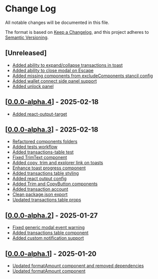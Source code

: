 # Change Log

All notable changes will be documented in this file.

The format is based on [Keep a Changelog](https://keepachangelog.com/en/1.0.0/),
and this project adheres to [Semantic Versioning](https://semver.org/spec/v2.0.0.html).

## [Unreleased]

- [Added ability to expand/collapse transactions in toast](https://github.com/multiversx/mx-sdk-dapp-core/pull/48)
- [Added ability to close modal on Escape](https://github.com/multiversx/mx-sdk-dapp-core/pull/46)
- [Added missing components from excludeComponents stancil config](https://github.com/multiversx/mx-sdk-dapp-core/pull/44)
- [Added wallet connect side panel support](https://github.com/multiversx/mx-sdk-dapp-core-ui/pull/43)
- [Added unlock panel](https://github.com/multiversx/mx-sdk-dapp-core-ui/pull/42)

## [[0.0.0-alpha.4](https://github.com/multiversx/mx-sdk-dapp-core-ui/pull/41)] - 2025-02-18

- [Added react-output-target](https://github.com/multiversx/mx-sdk-dapp-core-ui/pull/41)

## [[0.0.0-alpha.3](https://github.com/multiversx/mx-sdk-dapp-core-ui/pull/40)] - 2025-02-18

- [Refactored components folders](https://github.com/multiversx/mx-sdk-dapp-core-ui/pull/37)
- [Added tests workflow](https://github.com/multiversx/mx-sdk-dapp-core-ui/pull/36)
- [Added transactions-table test](https://github.com/multiversx/mx-sdk-dapp-core-ui/pull/34)
- [Fixed TrimText component](https://github.com/multiversx/mx-sdk-dapp-core-ui/pull/33)
- [Added copy, trim and explorer link on toasts](https://github.com/multiversx/mx-sdk-dapp-core-ui/pull/32)
- [Enhance toast progress component](https://github.com/multiversx/mx-sdk-dapp-core-ui/pull/31)
- [Added transactions table styling](https://github.com/multiversx/mx-sdk-dapp-core-ui/pull/30)
- [Added react output config](https://github.com/multiversx/mx-sdk-dapp-core-ui/pull/29)
- [Added Trim and CopyButton components](https://github.com/multiversx/mx-sdk-dapp-core-ui/pull/28)
- [Added transaction account](https://github.com/multiversx/mx-sdk-dapp-core-ui/pull/27)
- [Clean package.json export](https://github.com/multiversx/mx-sdk-dapp-core-ui/pull/26)
- [Updated transactions table props](https://github.com/multiversx/mx-sdk-dapp-core-ui/pull/25)

## [[0.0.0-alpha.2](https://github.com/multiversx/mx-sdk-dapp-core-ui/pull/24)] - 2025-01-27

- [Fixed generic modal event warning](https://github.com/multiversx/mx-sdk-dapp-core-ui/pull/23)
- [Added transactions table component](https://github.com/multiversx/mx-sdk-dapp-core-ui/pull/22)
- [Added custom notification support](https://github.com/multiversx/mx-sdk-dapp-core-ui/pull/21)

## [[0.0.0-alpha.1](https://github.com/multiversx/mx-sdk-dapp-core-ui/pull/16)] - 2025-01-20

- [Updated formatAmount component and removed dependencies](https://github.com/multiversx/mx-sdk-dapp-core-ui/pull/17)
- [Updated formatAmount component](https://github.com/multiversx/mx-sdk-dapp-core-ui/pull/15)

